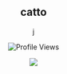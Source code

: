 
<h2 align="center">catto</h2>
<p align="center">j</p>
  <p align="center">
    <img src="https://komarev.com/ghpvc/?username=femboykissing&color=blueviolet&&label=profile views :3" alt="Profile Views">
  </p>
<p align="center">
  <img src="https://github-readme-stats.vercel.app/api/?username=femboykissing&title_color=4F8CC9&text_color=9f9f9f&show_icons=true&bg_color=00000000&hide_border=true&icon_color=4F8CC9&hide_title=true&count_private=false" />
</p>
